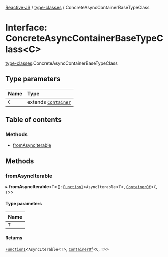 [Reactive-JS](../README.md) / [type-classes](../modules/type_classes.md) / ConcreteAsyncContainerBaseTypeClass

# Interface: ConcreteAsyncContainerBaseTypeClass<C\>

[type-classes](../modules/type_classes.md).ConcreteAsyncContainerBaseTypeClass

## Type parameters

| Name | Type |
| :------ | :------ |
| `C` | extends [`Container`](types.Container.md) |

## Table of contents

### Methods

- [fromAsyncIterable](type_classes.ConcreteAsyncContainerBaseTypeClass.md#fromasynciterable)

## Methods

### fromAsyncIterable

▸ **fromAsyncIterable**<`T`\>(): [`Function1`](../modules/functions.md#function1)<`AsyncIterable`<`T`\>, [`ContainerOf`](../modules/types.md#containerof)<`C`, `T`\>\>

#### Type parameters

| Name |
| :------ |
| `T` |

#### Returns

[`Function1`](../modules/functions.md#function1)<`AsyncIterable`<`T`\>, [`ContainerOf`](../modules/types.md#containerof)<`C`, `T`\>\>
